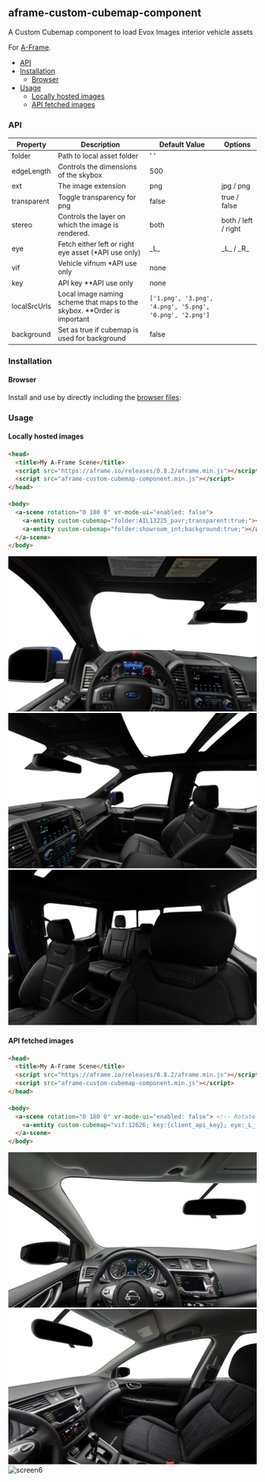 ## aframe-custom-cubemap-component

A Custom Cubemap component to load Evox Images interior vehicle assets

For [A-Frame](https://aframe.io).

  - [API](#api)
  - [Installation](#installation)
    - [Browser](#browser)
  - [Usage](#usage)
    - [Locally hosted images](#locally-hosted-images)
    - [API fetched images](#api-fetched-images)
### API

| Property     | Description                                                             | Default Value                                            | Options             |
| ------------ | ----------------------------------------------------------------------- | -------------------------------------------------------- | ------------------- |
| folder       | Path to local asset folder                                              | ' '                                                      |                     |
| edgeLength   | Controls the dimensions of the skybox                                   | 500                                                      |                     |
| ext          | The image extension                                                     | png                                                      | jpg / png           |
| transparent  | Toggle transparency for png                                             | false                                                    | true / false        |
| stereo       | Controls the layer on which the image is rendered.                      | both                                                     | both / left / right |
| eye          | Fetch either left or right eye asset (*API use only)                    | \_L_                                                     | \_L_  / \_R_        |
| vif          | Vehicle vifnum *API use only                                            | none                                                     |                     |
| key          | API key **API use only                                                  | none                                                     |                     |
| localSrcUrls | Local image naming scheme that maps to the skybox. **Order is important | `['1.png', '3.png', '4.png', '5.png', '0.png', '2.png']` |                     |
| background   | Set as true if cubemap is used for background                           | false                                                    |

### Installation

#### Browser

Install and use by directly including the [browser files](dist):

### Usage

#### Locally hosted images
```html
<head>
  <title>My A-Frame Scene</title>
  <script src="https://aframe.io/releases/0.8.2/aframe.min.js"></script>
  <script src="aframe-custom-cubemap-component.min.js"></script>
</head>

<body>
  <a-scene rotation="0 180 0" vr-mode-ui="enabled: false">
    <a-entity custom-cubemap="folder:AIL13225_pavr;transparent:true;"></a-entity>
    <a-entity custom-cubemap="folder:showroom_int;background:true;"></a-entity>
  </a-scene>
</body>
```
![screen1](public/screen1.png)
![screen2](public/screen2.png)
![screen3](public/screen3.png)

#### API fetched images
```html
<head>
  <title>My A-Frame Scene</title>
  <script src="https://aframe.io/releases/0.8.2/aframe.min.js"></script>
  <script src="aframe-custom-cubemap-component.min.js"></script>
</head>

<body>
  <a-scene rotation="0 180 0" vr-mode-ui="enabled: false"> <!-- Rotate the scene to adjust for a flipped bottom image-->
    <a-entity custom-cubemap="vif:12626; key:{client_api_key}; eye:_L_; transparent:true;"></a-entity>
  </a-scene>
</body>
```
![screen4](public/screen4.png)
![screen5](public/screen5.png)
![screen6](public/screen6.png)

